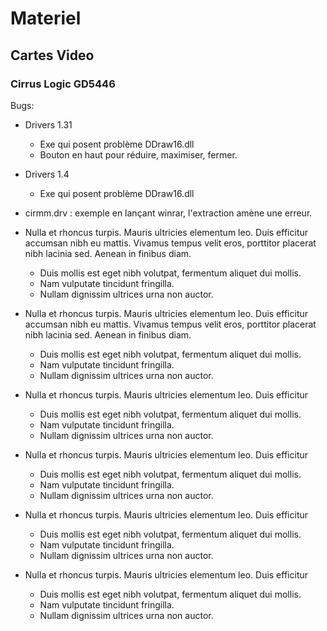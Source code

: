 # Materiel
## Cartes Video
### Cirrus Logic GD5446

Bugs:  
- Drivers 1.31  

    - Exe qui posent problème DDraw16.dll  
    - Bouton en haut pour réduire, maximiser, fermer.  
- Drivers 1.4  
    - Exe qui posent problème DDraw16.dll  
- cirmm.drv : exemple en lançant winrar, l'extraction amène une erreur.  


- Nulla et rhoncus turpis. Mauris ultricies elementum leo. Duis efficitur
  accumsan nibh eu mattis. Vivamus tempus velit eros, porttitor placerat nibh
  lacinia sed. Aenean in finibus diam.

    * Duis mollis est eget nibh volutpat, fermentum aliquet dui mollis.
    * Nam vulputate tincidunt fringilla.
    * Nullam dignissim ultrices urna non auctor.



- Nulla et rhoncus turpis. Mauris ultricies elementum leo. Duis efficitur
  accumsan nibh eu mattis. Vivamus tempus velit eros, porttitor placerat nibh
  lacinia sed. Aenean in finibus diam.

    - Duis mollis est eget nibh volutpat, fermentum aliquet dui mollis.
    - Nam vulputate tincidunt fringilla.
    - Nullam dignissim ultrices urna non auctor.


- Nulla et rhoncus turpis. Mauris ultricies elementum leo. Duis efficitur
    
    * Duis mollis est eget nibh volutpat, fermentum aliquet dui mollis.
    * Nam vulputate tincidunt fringilla.
    * Nullam dignissim ultrices urna non auctor.


- Nulla et rhoncus turpis. Mauris ultricies elementum leo. Duis efficitur
    * Duis mollis est eget nibh volutpat, fermentum aliquet dui mollis.
    * Nam vulputate tincidunt fringilla.
    * Nullam dignissim ultrices urna non auctor.


- Nulla et rhoncus turpis. Mauris ultricies elementum leo. Duis efficitur
    
    - Duis mollis est eget nibh volutpat, fermentum aliquet dui mollis.
    - Nam vulputate tincidunt fringilla.
    - Nullam dignissim ultrices urna non auctor.


- Nulla et rhoncus turpis. Mauris ultricies elementum leo. Duis efficitur
    - Duis mollis est eget nibh volutpat, fermentum aliquet dui mollis.
    - Nam vulputate tincidunt fringilla.
    - Nullam dignissim ultrices urna non auctor.